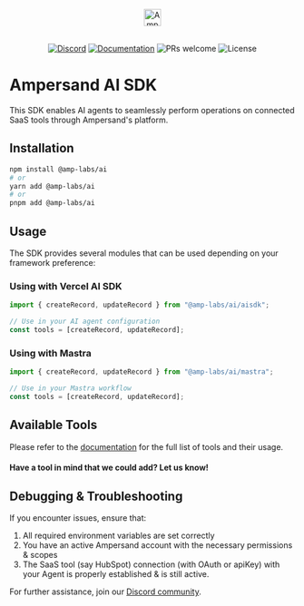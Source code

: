 <br/>
<div align="center">
    <a href="https://www.withampersand.com/?utm_source=github&utm_medium=readme&utm_campaign=ai-sdk&utm_content=logo">
    <img src="https://res.cloudinary.com/dycvts6vp/image/upload/v1723671980/ampersand-logo-black.svg" height="30" align="center" alt="Ampersand logo" >
    </a>
<br/>
<br/>

<div align="center">

[![Discord](https://img.shields.io/badge/Join%20The%20Community-black?logo=discord)](https://discord.gg/BWP4BpKHvf) [![Documentation](https://img.shields.io/badge/Read%20our%20Documentation-black?logo=book)](https://docs.withampersand.com) ![PRs welcome](https://img.shields.io/badge/PRs-welcome-brightgreen.svg) <img src="https://img.shields.io/static/v1?label=license&message=MIT&color=white" alt="License">
</div>

</div>

# Ampersand AI SDK

This SDK enables AI agents to seamlessly perform operations on connected SaaS tools through Ampersand's platform.

## Installation

```bash
npm install @amp-labs/ai
# or
yarn add @amp-labs/ai
# or
pnpm add @amp-labs/ai
```

## Usage

The SDK provides several modules that can be used depending on your framework preference:

### Using with Vercel AI SDK

```typescript
import { createRecord, updateRecord } from "@amp-labs/ai/aisdk";

// Use in your AI agent configuration
const tools = [createRecord, updateRecord];
```

### Using with Mastra

```typescript
import { createRecord, updateRecord } from "@amp-labs/ai/mastra";

// Use in your Mastra workflow
const tools = [createRecord, updateRecord];
```

## Available Tools

Please refer to the [documentation](https://docs.withampersand.com/ai-sdk#available-tools) for the full list of tools and their usage.


#### Have a tool in mind that we could add? Let us know! 

## Debugging & Troubleshooting

If you encounter issues, ensure that:

1. All required environment variables are set correctly
2. You have an active Ampersand account with the necessary permissions & scopes
3. The SaaS tool (say HubSpot) connection (with OAuth or apiKey) with your Agent is properly established & is still active.

For further assistance, join our [Discord community](https://discord.gg/BWP4BpKHvf). 